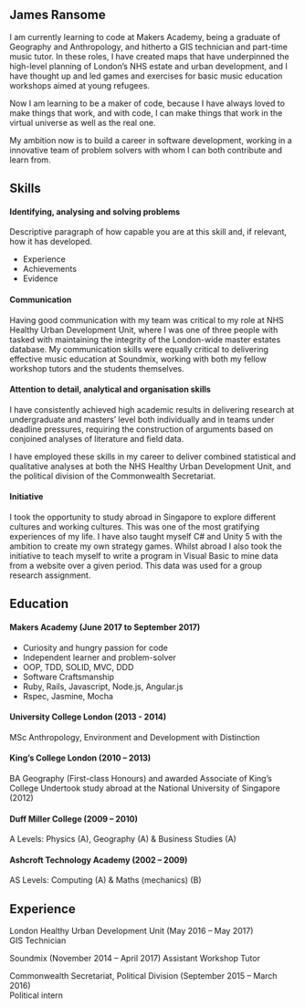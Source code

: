 ## James Ransome

I am currently learning to code at Makers Academy, being a graduate of Geography and Anthropology, and hitherto a GIS technician and part-time music tutor. In these roles, I have created maps that have underpinned the high-level planning of London’s NHS estate and urban development, and I have thought up and led games and exercises for basic music education workshops aimed at young refugees.

Now I am learning to be a maker of code, because I have always loved to make things that work, and with code, I can make things that work in the virtual universe as well as the real one.

My ambition now is to build a career in software development, working in a innovative team of problem solvers with whom I can both contribute and learn from.

## Skills


#### Identifying, analysing and solving problems

Descriptive paragraph of how capable you are at this skill and, if relevant, how it has developed.

- Experience
- Achievements
- Evidence

#### Communication

Having good communication with my team was critical to my role at NHS Healthy Urban Development Unit, where I was one of three people with tasked with maintaining the integrity of the London-wide master estates database. My communication skills were equally critical to delivering effective music education at Soundmix, working with both my fellow workshop tutors and the students themselves.

#### Attention to detail, analytical and organisation skills

I have consistently achieved high academic results in delivering research at undergraduate and masters’ level both individually and in teams under deadline pressures, requiring the construction of arguments based on conjoined analyses of literature and field data. 

I have employed these skills in my career to deliver combined statistical and qualitative analyses at both the NHS Healthy Urban Development Unit, and the political division of the Commonwealth Secretariat.

#### Initiative

I took the opportunity to study abroad in Singapore to explore different cultures and working cultures. This was one of the most gratifying experiences of my life. I have also taught myself C# and Unity 5 with the ambition to create my own strategy games. Whilst abroad I also took the initiative to teach myself to write a program in Visual Basic to mine data from a website over a given period. This data was used for a group research assignment.

## Education

#### Makers Academy (June 2017 to September 2017)

- Curiosity and hungry passion for code
- Independent learner and problem-solver
- OOP, TDD, SOLID, MVC, DDD
- Software Craftsmanship
- Ruby, Rails, Javascript, Node.js, Angular.js
- Rspec, Jasmine, Mocha

#### University College London (2013 - 2014)

MSc Anthropology, Environment and Development with Distinction

#### King’s College London (2010 – 2013)

BA Geography (First-class Honours) and awarded Associate of King’s College
Undertook study abroad at the National University of Singapore (2012)

#### Duff Miller College (2009 – 2010)

A Levels: Physics (A), Geography (A) & Business Studies (A)

#### Ashcroft Technology Academy (2002 – 2009)

AS Levels: Computing (A) & Maths (mechanics) (B)

## Experience

London Healthy Urban Development Unit (May 2016 – May 2017)    
GIS Technician

Soundmix (November 2014 – April 2017)
Assistant Workshop Tutor

Commonwealth Secretariat, Political Division (September 2015 – March 2016)   
Political intern

